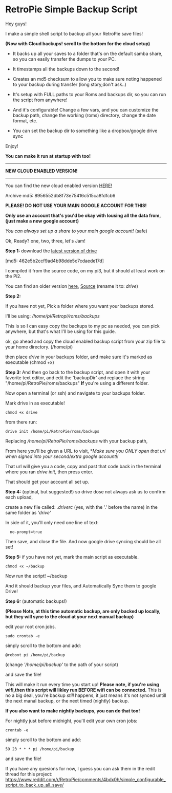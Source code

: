 # RetroPie Simple Backup Script
Hey guys!
 
I make a simple shell script to backup all your RetroPie  save files!
 
**(Now with Cloud backups! scroll to the bottom for the cloud setup)**
 
* It backs up all your saves to a folder that's on the default samba share, so you can easily transfer the dumps to your PC.

* It timestamps all the backups down to the second!
 
* Creates an md5 checksum to allow you to make sure noting happened to your backup during transfer (long story,don't ask..)
 
* It's setup with FULL paths to your Roms and backups dir, so you can run the script from anywhere! 

* And it's configurable! Change a few vars, and you can customize the backup path, change the working (roms) directory, change the date format, etc.

* You can set the backup dir to something like a dropbox/google drive sync 

Enjoy!
 
**You can make it run at startup with too!**

---
**NEW CLOUD ENABLED VERSION!**
 
---
 
You can find the new cloud enabled version [HERE!](https://github.com/BOBdotEXE/RetroPie-Simple-Backup-Script/releases/)
 
Archive md5: 8956552db8f73e75416c515ca8fdfcb6 
 
**PLEASE! DO NOT USE YOUR MAIN GOOGLE ACCOUNT FOR THIS!**
 
**Only use an account that's you'd be okay with lousing all the data from, (just make a new google account)** 
 
*You can always set up a share to your main google account!* (safe)
 
Ok, Ready? one, two, three, let's Jam!
 
**Step 1:** download the [latest version of drive](http://www.mediafire.com/download/439bq3bcbdgd8bn/drive) 
 
[md5: 462e5b2ccf9ad4b98dde5c7cdaede17d]
  
I compiled it from the source code, on my pi3, but it should at least work on the Pi2.
 
You can find an older version [here](https://github.com/odeke-em/drive/releases/download/v0.2.2-arm-binary/drive-arm-binary), [Source](https://www.raspberrypi.org/forums/viewtopic.php?p=801697#p801697) (rename it to: *drive*)
  
**Step 2:**
 
If you have not yet, Pick a folder where you want your backups stored.
 
I'll be using: */home/pi/Retropi/roms/backups*
 
This is so I can easy copy the backups to my pc as needed, you can pick anywhere, but that's what I'll be using for this guide.
 
ok, go ahead and copy the cloud enabled backup script from your zip file to your home directory. (/home/pi)
 
then place *drive* in your backups folder, and make sure it's marked as executable (chmod +x)

**Step 3:** 
And then go back to the backup script, and open it with your favorite text editor, and edit the 'backupDir' and replace the string "/home/pi/RetroPie/roms/backups"  **If** you're using a different folder.
 
Now open a terminal (or ssh) and navigate to your backups folder.
  
  Mark drive in as executable!
 
    chmod +x drive
  
from there run:
 
    drive init /home/pi/RetroPie/roms/backups

 Replacing */home/pi/RetroPie/roms/backups* with your backup path,
 
 From here you'll be given a URL to visit, **Make sure you ONLY open that url when signed into your second/extra google account!!*
  
  That url will give you a code, copy and past that code back in the terminal where you ran *drive init*, then press enter.
   
   That should get your account all set up.
  
  **Step 4:** (optinal, but suggested!) so drive dose not always ask us to confirm each upload,
   
  create a new file called: *.driverc*  (yes, with the '.' before the name) in the same folder as *'drive'*
   
  In side of it, you'll only need one line of text:
   
      no-prompt=true
 
  Then save, and close the file.
  And now google drive syncing should be all set!

**Step 5:**
  if you have not yet, mark the main script as executable.
 
    chmod +x ~/backup

  Now run the script! 
    ~/backup
  
  And it should backup your files, and Automatically Sync them to google Drive!
   
**Step 6:** (automatic backups!)
 
 **(Please Note, at this time automatic backup, are only backed up locally, but they will sync to the cloud at your next manual backup)**
 
 edit your root cron jobs.
 
    sudo crontab -e
 simply scroll to the bottom and add:
 
    @reboot pi /home/pi/backup

(change *'/home/pi/backup'* to the path of your script)
 
and  save the file!
 
This will make it run every time you start up!
**Please note, if you're using wifi,then this script will likley run BEFORE wifi can be connected.**
This is no a big deal, you're backup *still* happens, it just means it's not synced untill the next manal backup,
or the next timed (nightly) backup.

 
**If you also want to make nightly backups, you can do that too!**
 
For nightly just before midnight, you'll edit your own cron jobs:
  
    crontab -e
 simply scroll to the bottom and add:
 
    59 23 * * * pi /home/pi/backup 
and  save the file!


   If you have any quesions for now, I guess you can ask them in the redit thread for this project:
   https://www.reddit.com/r/RetroPie/comments/4bdx0h/simple_configurable_script_to_back_up_all_save/
